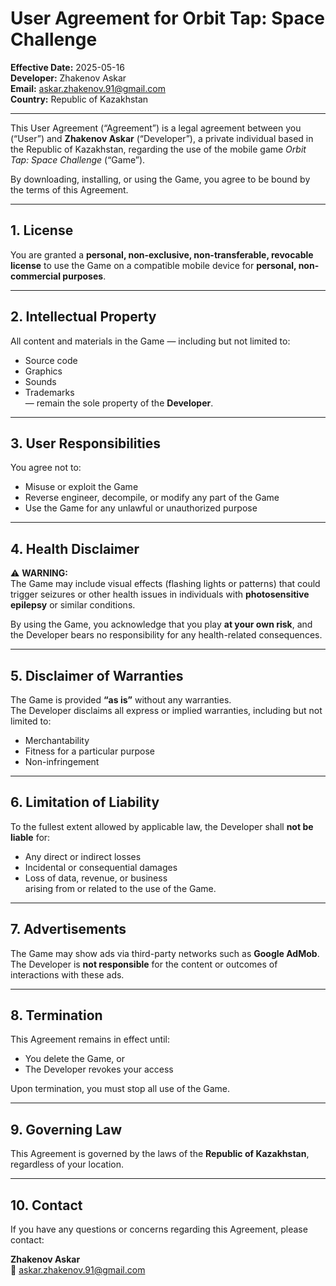 # User Agreement for Orbit Tap: Space Challenge

**Effective Date:** 2025-05-16  
**Developer:** Zhakenov Askar  
**Email:** askar.zhakenov.91@gmail.com  
**Country:** Republic of Kazakhstan

---

This User Agreement (“Agreement”) is a legal agreement between you (“User”) and **Zhakenov Askar** (“Developer”), a private individual based in the Republic of Kazakhstan, regarding the use of the mobile game *Orbit Tap: Space Challenge* (“Game”).

By downloading, installing, or using the Game, you agree to be bound by the terms of this Agreement.

---

## 1. License

You are granted a **personal, non-exclusive, non-transferable, revocable license** to use the Game on a compatible mobile device for **personal, non-commercial purposes**.

---

## 2. Intellectual Property

All content and materials in the Game — including but not limited to:
- Source code
- Graphics
- Sounds
- Trademarks  
— remain the sole property of the **Developer**.

---

## 3. User Responsibilities

You agree not to:
- Misuse or exploit the Game
- Reverse engineer, decompile, or modify any part of the Game
- Use the Game for any unlawful or unauthorized purpose

---

## 4. Health Disclaimer

⚠️ **WARNING:**  
The Game may include visual effects (flashing lights or patterns) that could trigger seizures or other health issues in individuals with **photosensitive epilepsy** or similar conditions.

By using the Game, you acknowledge that you play **at your own risk**, and the Developer bears no responsibility for any health-related consequences.

---

## 5. Disclaimer of Warranties

The Game is provided **“as is”** without any warranties.  
The Developer disclaims all express or implied warranties, including but not limited to:

- Merchantability  
- Fitness for a particular purpose  
- Non-infringement  

---

## 6. Limitation of Liability

To the fullest extent allowed by applicable law, the Developer shall **not be liable** for:

- Any direct or indirect losses  
- Incidental or consequential damages  
- Loss of data, revenue, or business  
arising from or related to the use of the Game.

---

## 7. Advertisements

The Game may show ads via third-party networks such as **Google AdMob**.  
The Developer is **not responsible** for the content or outcomes of interactions with these ads.

---

## 8. Termination

This Agreement remains in effect until:
- You delete the Game, or  
- The Developer revokes your access

Upon termination, you must stop all use of the Game.

---

## 9. Governing Law

This Agreement is governed by the laws of the **Republic of Kazakhstan**, regardless of your location.

---

## 10. Contact

If you have any questions or concerns regarding this Agreement, please contact:

**Zhakenov Askar**  
📧 askar.zhakenov.91@gmail.com
